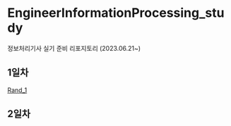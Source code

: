 # EngineerInformationProcessing_study
정보처리기사 실기 준비 리포지토리 (2023.06.21~)

## 1일차
[Rand_1](https://github.com/limchaeyeon8/EngineerInformationProcessing_study/blob/main/newbt_rand1.md)

## 2일차
